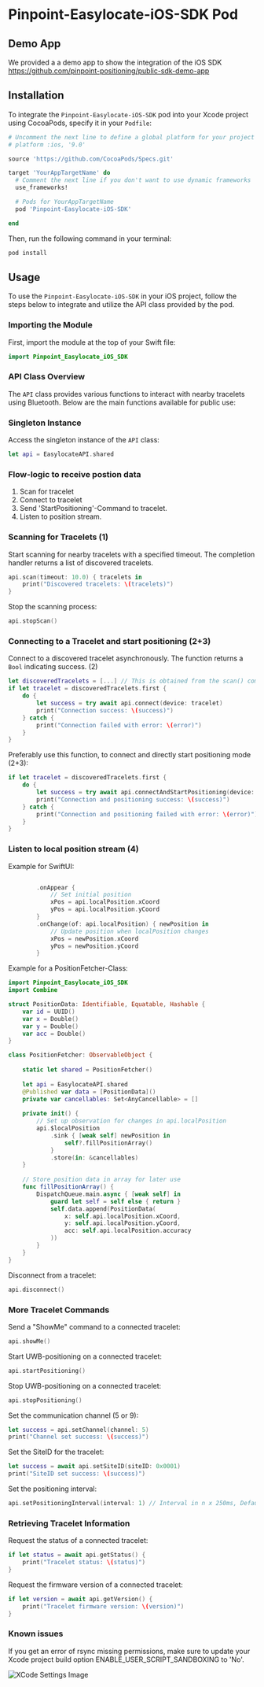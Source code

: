 # Pinpoint-Easylocate-iOS-SDK Pod

## Demo App
We provided a a demo app to show the integration of the iOS SDK
https://github.com/pinpoint-positioning/public-sdk-demo-app


## Installation

To integrate the `Pinpoint-Easylocate-iOS-SDK` pod into your Xcode project using CocoaPods, specify it in your `Podfile`:



```ruby
# Uncomment the next line to define a global platform for your project
# platform :ios, '9.0'

source 'https://github.com/CocoaPods/Specs.git'

target 'YourAppTargetName' do
  # Comment the next line if you don't want to use dynamic frameworks
  use_frameworks!

  # Pods for YourAppTargetName
  pod 'Pinpoint-Easylocate-iOS-SDK'

end
```


Then, run the following command in your terminal:

```sh
pod install
```

## Usage

To use the `Pinpoint-Easylocate-iOS-SDK` in your iOS project, follow the steps below to integrate and utilize the API class provided by the pod.

### Importing the Module

First, import the module at the top of your Swift file:

```swift
import Pinpoint_Easylocate_iOS_SDK
```

### API Class Overview

The `API` class provides various functions to interact with nearby tracelets using Bluetooth. Below are the main functions available for public use:

### Singleton Instance

Access the singleton instance of the `API` class:

```swift
let api = EasylocateAPI.shared
```

### Flow-logic to receive postion data

1. Scan for tracelet
2. Connect to tracelet
3. Send 'StartPositioning'-Command to tracelet.
4. Listen to position stream.


### Scanning for Tracelets (1)

Start scanning for nearby tracelets with a specified timeout. The completion handler returns a list of discovered tracelets.

```swift
api.scan(timeout: 10.0) { tracelets in
    print("Discovered tracelets: \(tracelets)")
}
```

Stop the scanning process:

```swift
api.stopScan()
```

### Connecting to a Tracelet and start positioning (2+3)

Connect to a discovered tracelet asynchronously. The function returns a `Bool` indicating success. (2)

```swift
let discoveredTracelets = [...] // This is obtained from the scan() completion handler
if let tracelet = discoveredTracelets.first {
    do {
        let success = try await api.connect(device: tracelet)
        print("Connection success: \(success)")
    } catch {
        print("Connection failed with error: \(error)")
    }
}
```

Preferably use this function, to connect and directly start positioning mode (2+3):

```swift
if let tracelet = discoveredTracelets.first {
    do {
        let success = try await api.connectAndStartPositioning(device: tracelet)
        print("Connection and positioning success: \(success)")
    } catch {
        print("Connection and positioning failed with error: \(error)")
    }
}
```



### Listen to local position stream (4)

Example for SwiftUI:

```swift

        .onAppear {
            // Set initial position
            xPos = api.localPosition.xCoord
            yPos = api.localPosition.yCoord
        }
        .onChange(of: api.localPosition) { newPosition in
            // Update position when localPosition changes
            xPos = newPosition.xCoord
            yPos = newPosition.yCoord
        }

```

Example for a PositionFetcher-Class:

```swift
import Pinpoint_Easylocate_iOS_SDK
import Combine

struct PositionData: Identifiable, Equatable, Hashable {
    var id = UUID()
    var x = Double()
    var y = Double()
    var acc = Double()
}

class PositionFetcher: ObservableObject {
    
    static let shared = PositionFetcher()
    
    let api = EasylocateAPI.shared
    @Published var data = [PositionData]()
    private var cancellables: Set<AnyCancellable> = []
    
    private init() {
        // Set up observation for changes in api.localPosition
        api.$localPosition
            .sink { [weak self] newPosition in
                self?.fillPositionArray()
            }
            .store(in: &cancellables)
    }
    
    // Store position data in array for later use 
    func fillPositionArray() {
        DispatchQueue.main.async { [weak self] in
            guard let self = self else { return }
            self.data.append(PositionData(
                x: self.api.localPosition.xCoord, 
                y: self.api.localPosition.yCoord, 
                acc: self.api.localPosition.accuracy
            ))
        }
    }
}

```


Disconnect from a tracelet:

```swift
api.disconnect()
```

### More Tracelet Commands

Send a "ShowMe" command to a connected tracelet:

```swift
api.showMe()
```

Start UWB-positioning on a connected tracelet:

```swift
api.startPositioning()
```

Stop UWB-positioning on a connected tracelet:

```swift
api.stopPositioning()
```

Set the communication channel (5 or 9):

```swift
let success = api.setChannel(channel: 5)
print("Channel set success: \(success)")
```

Set the SiteID for the tracelet:

```swift
let success = await api.setSiteID(siteID: 0x0001)
print("SiteID set success: \(success)")
```

Set the positioning interval:

```swift
api.setPositioningInterval(interval: 1) // Interval in n x 250ms, Default: 1 (update every 1 x 250ms)
```

### Retrieving Tracelet Information

Request the status of a connected tracelet:

```swift
if let status = await api.getStatus() {
    print("Tracelet status: \(status)")
}
```


Request the firmware version of a connected tracelet:

```swift
if let version = await api.getVersion() {
    print("Tracelet firmware version: \(version)")
}
```

### Known issues

If you get an error of rsync missing permissions, make sure to update your Xcode project build option ENABLE_USER_SCRIPT_SANDBOXING to 'No'.

![XCode Settings Image](https://i.stack.imgur.com/vqk8D.png)




